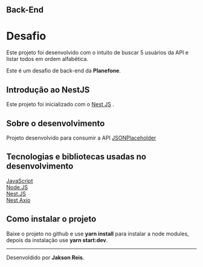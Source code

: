  ## Back-End  
 
 # Desafio

Este projeto foi desenvolvido com o intuito de buscar 5 usuários da API e listar todos em ordem alfabética.

Este é um desafio de back-end da <b>Planefone</b>.

## Introdução ao NestJS
Este projeto foi inicializado com o [Nest JS](https://docs.nestjs.com/first-steps) .

## Sobre o desenvolvimento
Projeto desenvolvido para consumir a API [JSONPlaceholder](https://jsonplaceholder.typicode.com/) 

## Tecnologias e bibliotecas usadas no desenvolvimento

[JavaScript](https://developer.mozilla.org/pt-BR/docs/Web/JavaScript) </br>
[Node.JS](https://nodejs.org/en/docs/) </br>
[Nest.JS](https://docs.nestjs.com/) </br>
[Nest Axio](https://docs.nestjs.com/techniques/http-module) </br>

## Como instalar o projeto

Baixe o projeto no github e use <b>yarn install</b> para instalar a node modules, depois da instalação use <b>yarn start:dev</b>.


<hr>


<span style="text-align:end;">Desenvoldido por <b>Jakson Reis</b>.<span>
